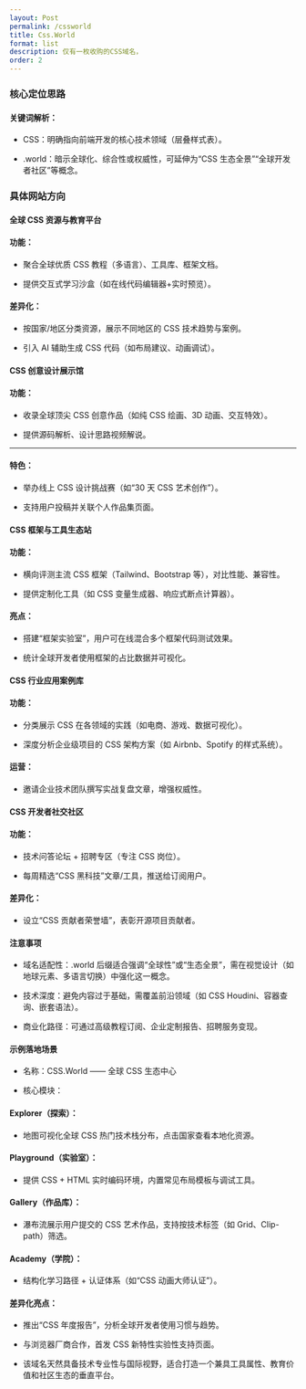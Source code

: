 ```yaml
---
layout: Post
permalink: /cssworld
title: Css.World
format: list
description: 仅有一枚收购的CSS域名，
order: 2
---
```


### 核心定位思路

#### 关键词解析：

* CSS：明确指向前端开发的核心技术领域（层叠样式表）。

* .world：暗示全球化、综合性或权威性，可延伸为“CSS 生态全景”“全球开发者社区”等概念。

### 具体网站方向

#### 全球 CSS 资源与教育平台

#### 功能：

* 聚合全球优质 CSS 教程（多语言）、工具库、框架文档。

* 提供交互式学习沙盒（如在线代码编辑器+实时预览）。

#### 差异化：

* 按国家/地区分类资源，展示不同地区的 CSS 技术趋势与案例。

* 引入 AI 辅助生成 CSS 代码（如布局建议、动画调试）。

#### CSS 创意设计展示馆

#### 功能：

* <p class="rainbow-text-p">收录全球顶尖 CSS 创意作品（如纯 CSS 绘画、3D 动画、交互特效）。</p>

* 提供源码解析、设计思路视频解说。

<hr class="animated-rainbow-hr"> 

#### 特色：

* 举办线上 CSS 设计挑战赛（如“30 天 CSS 艺术创作”）。

* 支持用户投稿并关联个人作品集页面。

#### CSS 框架与工具生态站

#### 功能：

* 横向评测主流 CSS 框架（Tailwind、Bootstrap 等），对比性能、兼容性。

* 提供定制化工具（如 CSS 变量生成器、响应式断点计算器）。

#### 亮点：

* 搭建“框架实验室”，用户可在线混合多个框架代码测试效果。

* 统计全球开发者使用框架的占比数据并可视化。

#### CSS 行业应用案例库

#### 功能：

* 分类展示 CSS 在各领域的实践（如电商、游戏、数据可视化）。

* 深度分析企业级项目的 CSS 架构方案（如 Airbnb、Spotify 的样式系统）。

#### 运营：

* 邀请企业技术团队撰写实战复盘文章，增强权威性。

#### CSS 开发者社交社区

#### 功能：

* 技术问答论坛 + 招聘专区（专注 CSS 岗位）。

* 每周精选“CSS 黑科技”文章/工具，推送给订阅用户。

#### 差异化：

* 设立“CSS 贡献者荣誉墙”，表彰开源项目贡献者。

#### 注意事项

* 域名适配性：.world 后缀适合强调“全球性”或“生态全景”，需在视觉设计（如地球元素、多语言切换）中强化这一概念。

* 技术深度：避免内容过于基础，需覆盖前沿领域（如 CSS Houdini、容器查询、嵌套语法）。

* 商业化路径：可通过高级教程订阅、企业定制报告、招聘服务变现。

#### 示例落地场景

* 名称：CSS.World —— 全球 CSS 生态中心

* 核心模块：

#### Explorer（探索）：

* 地图可视化全球 CSS 热门技术栈分布，点击国家查看本地化资源。

#### Playground（实验室）：

* 提供 CSS + HTML 实时编码环境，内置常见布局模板与调试工具。

#### Gallery（作品库）：

* 瀑布流展示用户提交的 CSS 艺术作品，支持按技术标签（如 Grid、Clip-path）筛选。

#### Academy（学院）：

* 结构化学习路径 + 认证体系（如“CSS 动画大师认证”）。

#### 差异化亮点：

* 推出“CSS 年度报告”，分析全球开发者使用习惯与趋势。

* 与浏览器厂商合作，首发 CSS 新特性实验性支持页面。

* 该域名天然具备技术专业性与国际视野，适合打造一个兼具工具属性、教育价值和社区生态的垂直平台。


